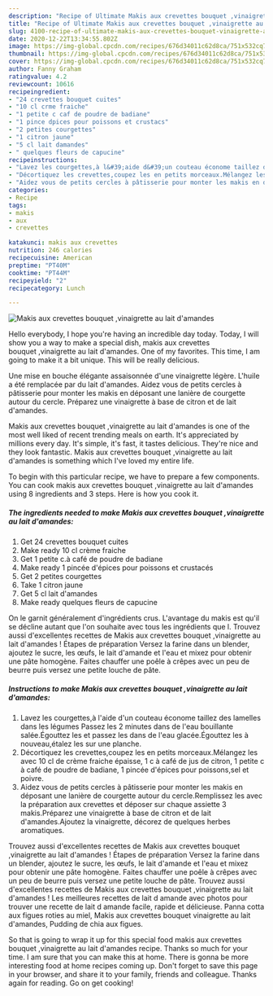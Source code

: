 ```yaml
---
description: "Recipe of Ultimate Makis aux crevettes bouquet ,vinaigrette au lait d&amp;#39;amandes"
title: "Recipe of Ultimate Makis aux crevettes bouquet ,vinaigrette au lait d&amp;#39;amandes"
slug: 4100-recipe-of-ultimate-makis-aux-crevettes-bouquet-vinaigrette-au-lait-d-and-39-amandes
date: 2020-12-22T13:34:55.802Z
image: https://img-global.cpcdn.com/recipes/676d34011c62d8ca/751x532cq70/makis-aux-crevettes-bouquet-vinaigrette-au-lait-damandes-photo-principale-de-la-recette.jpg
thumbnail: https://img-global.cpcdn.com/recipes/676d34011c62d8ca/751x532cq70/makis-aux-crevettes-bouquet-vinaigrette-au-lait-damandes-photo-principale-de-la-recette.jpg
cover: https://img-global.cpcdn.com/recipes/676d34011c62d8ca/751x532cq70/makis-aux-crevettes-bouquet-vinaigrette-au-lait-damandes-photo-principale-de-la-recette.jpg
author: Fanny Graham
ratingvalue: 4.2
reviewcount: 10616
recipeingredient:
- "24 crevettes bouquet cuites"
- "10 cl crme fraiche"
- "1 petite c caf de poudre de badiane"
- "1 pince dpices pour poissons et crustacs"
- "2 petites courgettes"
- "1 citron jaune"
- "5 cl lait damandes"
- " quelques fleurs de capucine"
recipeinstructions:
- "Lavez les courgettes,à l&#39;aide d&#39;un couteau économe taillez des lamelles dans les légumes Passez les 2 minutes dans de l&#39;eau bouillante salée.Égouttez les et passez les dans de l&#39;eau glacée.Égouttez les à nouveau,étalez les sur une planche."
- "Décortiquez les crevettes,coupez les en petits morceaux.Mélangez les avec 10 cl de crème fraiche épaisse, 1 c à café de jus de citron, 1 petite c à café de poudre de badiane, 1 pincée d&#39;épices pour poissons,sel et poivre."
- "Aidez vous de petits cercles à pâtisserie pour monter les makis en déposant une lanière de courgette autour du cercle.Remplissez les avec la préparation aux crevettes et déposer sur chaque assiette 3 makis.Préparez une vinaigrette à base de citron et de lait d&#39;amandes.Ajoutez la vinaigrette, décorez de quelques herbes aromatiques."
categories:
- Recipe
tags:
- makis
- aux
- crevettes

katakunci: makis aux crevettes 
nutrition: 246 calories
recipecuisine: American
preptime: "PT40M"
cooktime: "PT44M"
recipeyield: "2"
recipecategory: Lunch

---
```



![Makis aux crevettes bouquet ,vinaigrette au lait d&#39;amandes](https://img-global.cpcdn.com/recipes/676d34011c62d8ca/751x532cq70/makis-aux-crevettes-bouquet-vinaigrette-au-lait-damandes-photo-principale-de-la-recette.jpg)

Hello everybody, I hope you're having an incredible day today. Today, I will show you a way to make a special dish, makis aux crevettes bouquet ,vinaigrette au lait d&#39;amandes. One of my favorites. This time, I am going to make it a bit unique. This will be really delicious.

Une mise en bouche élégante assaisonnée d&#39;une vinaigrette légère. L&#39;huile a été remplacée par du lait d&#39;amandes. Aidez vous de petits cercles à pâtisserie pour monter les makis en déposant une lanière de courgette autour du cercle. Préparez une vinaigrette à base de citron et de lait d&#39;amandes.

Makis aux crevettes bouquet ,vinaigrette au lait d&#39;amandes is one of the most well liked of recent trending meals on earth. It's appreciated by millions every day. It's simple, it's fast, it tastes delicious. They're nice and they look fantastic. Makis aux crevettes bouquet ,vinaigrette au lait d&#39;amandes is something which I've loved my entire life.


To begin with this particular recipe, we have to prepare a few components. You can cook makis aux crevettes bouquet ,vinaigrette au lait d&#39;amandes using 8 ingredients and 3 steps. Here is how you cook it.

<!--inarticleads1-->

##### The ingredients needed to make Makis aux crevettes bouquet ,vinaigrette au lait d&#39;amandes:

1. Get 24 crevettes bouquet cuites
1. Make ready 10 cl crème fraiche
1. Get 1 petite c.à café de poudre de badiane
1. Make ready 1 pincée d&#39;épices pour poissons et crustacés
1. Get 2 petites courgettes
1. Take 1 citron jaune
1. Get 5 cl lait d&#39;amandes
1. Make ready  quelques fleurs de capucine


On le garnit généralement d&#39;ingrédients crus. L&#39;avantage du makis est qu&#39;il se décline autant que l&#39;on souhaite avec tous les ingrédients que l. Trouvez aussi d&#39;excellentes recettes de Makis aux crevettes bouquet ,vinaigrette au lait d&#39;amandes ! Étapes de préparation Versez la farine dans un blender, ajoutez le sucre, les œufs, le lait d&#39;amande et l&#39;eau et mixez pour obtenir une pâte homogène. Faites chauffer une poêle à crêpes avec un peu de beurre puis versez une petite louche de pâte. 

<!--inarticleads2-->

##### Instructions to make Makis aux crevettes bouquet ,vinaigrette au lait d&#39;amandes:

1. Lavez les courgettes,à l&#39;aide d&#39;un couteau économe taillez des lamelles dans les légumes Passez les 2 minutes dans de l&#39;eau bouillante salée.Égouttez les et passez les dans de l&#39;eau glacée.Égouttez les à nouveau,étalez les sur une planche.
1. Décortiquez les crevettes,coupez les en petits morceaux.Mélangez les avec 10 cl de crème fraiche épaisse, 1 c à café de jus de citron, 1 petite c à café de poudre de badiane, 1 pincée d&#39;épices pour poissons,sel et poivre.
1. Aidez vous de petits cercles à pâtisserie pour monter les makis en déposant une lanière de courgette autour du cercle.Remplissez les avec la préparation aux crevettes et déposer sur chaque assiette 3 makis.Préparez une vinaigrette à base de citron et de lait d&#39;amandes.Ajoutez la vinaigrette, décorez de quelques herbes aromatiques.


Trouvez aussi d&#39;excellentes recettes de Makis aux crevettes bouquet ,vinaigrette au lait d&#39;amandes ! Étapes de préparation Versez la farine dans un blender, ajoutez le sucre, les œufs, le lait d&#39;amande et l&#39;eau et mixez pour obtenir une pâte homogène. Faites chauffer une poêle à crêpes avec un peu de beurre puis versez une petite louche de pâte. Trouvez aussi d&#39;excellentes recettes de Makis aux crevettes bouquet ,vinaigrette au lait d&#39;amandes ! Les meilleures recettes de lait d amande avec photos pour trouver une recette de lait d amande facile, rapide et délicieuse. Panna cotta aux figues roties au miel, Makis aux crevettes bouquet vinaigrette au lait d&#39;amandes, Pudding de chia aux figues. 

So that is going to wrap it up for this special food makis aux crevettes bouquet ,vinaigrette au lait d&#39;amandes recipe. Thanks so much for your time. I am sure that you can make this at home. There is gonna be more interesting food at home recipes coming up. Don't forget to save this page in your browser, and share it to your family, friends and colleague. Thanks again for reading. Go on get cooking!
